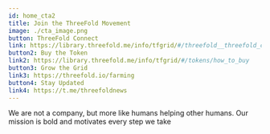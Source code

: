 ```yaml
---
id: home_cta2
title: Join the ThreeFold Movement
image: ./cta_image.png
button: ThreeFold Connect
link: https://library.threefold.me/info/tfgrid/#/threefold__threefold_connect
button2: Buy the Token
link2: https://library.threefold.me/info/tfgrid/#/tokens/how_to_buy
button3: Grow the Grid
link3: https://threefold.io/farming
button4: Stay Updated
link4: https://t.me/threefoldnews
---
```


We are not a company, but more like humans helping other humans. Our mission is bold and motivates every step we take